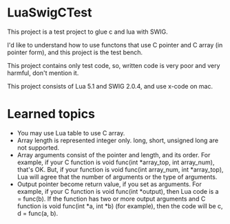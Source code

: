 # LuaSwigCTest

This project is a test project to glue c and lua with SWIG.

I'd like to understand how to use functons that use C pointer and C array (in pointer form), 
and this project is the test bench.

This project contains only test code, so, written code is very poor and very harmful, don't mention it.

This project consists of Lua 5.1 and SWIG 2.0.4, and use x-code on mac.


# Learned topics

- You may use Lua table to use C array.
- Array length is represented integer only. long, short, unsigned long are not supported.
- Array arguments consist of the pointer and length, and its order. For example, if your C function is void func(int *array_top, int array_num), that's OK. But, if your function is void func(int array_num, int *array_top), Lua will agree that the number of arguments or the type of arguments.
- Output pointer become return value, if you set as arguments. For example, if your C function is void func(int *output), then Lua code is a = func(b). If the function has two or more output arguments and C function is void func(int *a, int *b) (for example), then the code will be c, d = func(a, b). 


